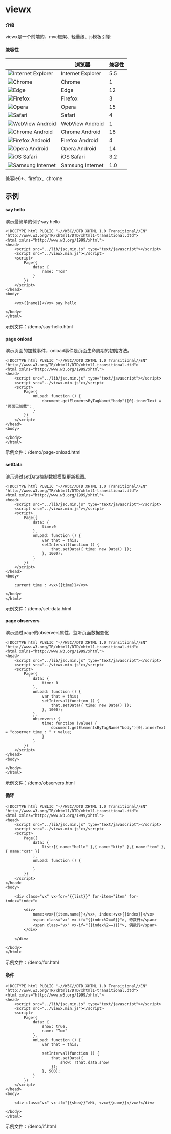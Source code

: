 # viewx

#### 介绍
viewx是一个前端的、mvc框架、轻量级、js模板引擎


#### 兼容性

| | 浏览器 | 兼容性 |
|-|-|-|
| ![Internet Explorer](https://developer.mozilla.org/static/media/internet-explorer.cf17782c.svg "Internet Explorer")| Internet Explorer | 5.5 |
| ![Chrome](https://developer.mozilla.org/static/media/chrome.4c570865.svg "Chrome")| Chrome | 1 |
| ![Edge](https://developer.mozilla.org/static/media/edge.40018f6a.svg "Edge") | Edge  | 12 |
| ![Firefox](https://developer.mozilla.org/static/media/firefox.51d8a59c.svg "Firefox") | Firefox | 3 |
| ![Opera](https://developer.mozilla.org/static/media/opera.a0ab0c50.svg "Opera") | Opera | 15 |
| ![Safari](https://developer.mozilla.org/static/media/safari.3679eb31.svg "Safari") | Safari | 4 |
| ![WebView Android](https://developer.mozilla.org/static/media/android.7d9bf320.svg "WebView Android") | WebView Android | 1 |
| ![Chrome Android](https://developer.mozilla.org/static/media/chrome.4c570865.svg "Chrome Android") | Chrome Android | 18 |
| ![Firefox Android](https://developer.mozilla.org/static/media/firefox.51d8a59c.svg "Firefox Android") | Firefox Android | 4 |
| ![Opera Android](https://developer.mozilla.org/static/media/opera.a0ab0c50.svg "Opera Android") | Opera Android | 14 |
| ![iOS Safari](https://developer.mozilla.org/static/media/safari.3679eb31.svg "iOS Safari") | iOS Safari | 3.2 |
| ![Samsung Internet](https://developer.mozilla.org/static/media/samsung-internet.6fd7f423.svg "Samsung Internet") | Samsung Internet | 1.0 |


兼容ie6+、firefox、chrome

## 示例
#### say hello
演示最简单的例子say hello

```
<!DOCTYPE html PUBLIC "-//W3C//DTD XHTML 1.0 Transitional//EN" "http://www.w3.org/TR/xhtml1/DTD/xhtml1-transitional.dtd">
<html xmlns="http://www.w3.org/1999/xhtml">
<head>
    <script src="../lib/jsc.min.js" type="text/javascript"></script>
    <script src="../viewx.min.js"></script>
    <script>
        Page({
            data: {
                name: "Tom"
            }
        })
    </script>
</head>
<body>

    <vx>{{name}}</vx> say hello

</body>
</html>
```
示例文件：/demo/say-hello.html

#### page onload
演示页面的加载事件，onload事件是页面生命周期的初始方法。

```
<!DOCTYPE html PUBLIC "-//W3C//DTD XHTML 1.0 Transitional//EN" "http://www.w3.org/TR/xhtml1/DTD/xhtml1-transitional.dtd">
<html xmlns="http://www.w3.org/1999/xhtml">
<head>
    <script src="../lib/jsc.min.js" type="text/javascript"></script>
    <script src="../viewx.min.js"></script>
    <script>
        Page({
            onLoad: function () {
                document.getElementsByTagName("body")[0].innerText = "页面已加载";
            }
        })
    </script>
</head>
<body>

</body>
</html>
```
示例文件：/demo/page-onload.html


#### setData
演示通过setData控制数据模型更新视图。
```
<!DOCTYPE html PUBLIC "-//W3C//DTD XHTML 1.0 Transitional//EN" "http://www.w3.org/TR/xhtml1/DTD/xhtml1-transitional.dtd">
<html xmlns="http://www.w3.org/1999/xhtml">
<head>
    <script src="../lib/jsc.min.js" type="text/javascript"></script>
    <script src="../viewx.min.js"></script>
    <script>
        Page({
            data: {
                time:0
            },
            onLoad: function () {
                var that = this;
                setInterval(function () {
                    that.setData({ time: new Date() });
                }, 1000);
            }
        })
    </script>
</head>
<body>

    current time : <vx>{{time}}</vx>

</body>
</html>
```
示例文件：/demo/set-data.html


#### page observers
演示通过page的observers属性，监听页面数据变化
```
<!DOCTYPE html PUBLIC "-//W3C//DTD XHTML 1.0 Transitional//EN" "http://www.w3.org/TR/xhtml1/DTD/xhtml1-transitional.dtd">
<html xmlns="http://www.w3.org/1999/xhtml">
<head>
    <script src="../lib/jsc.min.js" type="text/javascript"></script>
    <script src="../viewx.min.js"></script>
    <script>
        Page({
            data: {
                time: 0
            },
            onLoad: function () {
                var that = this;
                setInterval(function () {
                    that.setData({ time: new Date() });
                }, 1000);
            },
            observers: {
                time: function (value) {
                    document.getElementsByTagName("body")[0].innerText = "observer time : " + value;
                }
            }
        })
    </script>
</head>
<body>

</body>
</html>
```
示例文件：/demo/observers.html


#### 循环

```
<!DOCTYPE html PUBLIC "-//W3C//DTD XHTML 1.0 Transitional//EN" "http://www.w3.org/TR/xhtml1/DTD/xhtml1-transitional.dtd">
<html xmlns="http://www.w3.org/1999/xhtml">
<head>
    <script src="../lib/jsc.min.js" type="text/javascript"></script>
    <script src="../viewx.min.js"></script>
    <script>
        Page({
            data: {
                list:[{ name:"hello" },{ name:"kity" },{ name:"tom" },{ name:"cat" }]
            },
            onLoad: function () {
                
            }
        })
    </script>
</head>
<body>

    <div class="vx" vx-for="{{list}}" for-item="item" for-index="index">

        <div>
            name:<vx>{{item.name}}</vx>, index:<vx>{{index}}</vx>
            <span class="vx" vx-if="{{index%2==0}}">, 奇数行</span>
            <span class="vx" vx-if="{{index%2==1}}">, 偶数行</span>
        </div>

    </div>

</body>
</html>
```
示例文件：/demo/for.html

#### 条件

```
<!DOCTYPE html PUBLIC "-//W3C//DTD XHTML 1.0 Transitional//EN" "http://www.w3.org/TR/xhtml1/DTD/xhtml1-transitional.dtd">
<html xmlns="http://www.w3.org/1999/xhtml">
<head>
    <script src="../lib/jsc.min.js" type="text/javascript"></script>
    <script src="../viewx.min.js"></script>
    <script>
        Page({
            data: {
                show: true,
                name: "Tom"
            },
            onLoad: function () {
                var that = this;

                setInterval(function () {
                    that.setData({
                        show: !that.data.show
                    });
                }, 500);
            }
        })
    </script>
</head>
<body>

    <div class="vx" vx-if="{{show}}">Hi, <vx>{{name}}</vx>!</div>

</body>
</html>
```
示例文件：/demo/if.html


